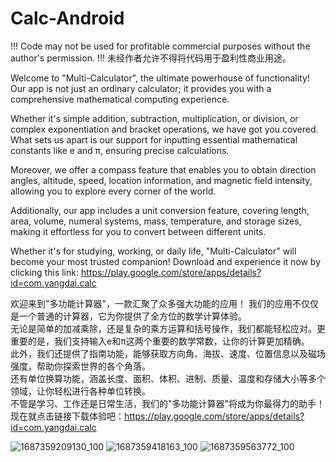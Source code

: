 # Calc-Android
!!! Code may not be used for profitable commercial purposes without the author's permission.
!!! 未经作者允许不得将代码用于盈利性商业用途。

Welcome to "Multi-Calculator", the ultimate powerhouse of functionality! 
Our app is not just an ordinary calculator; it provides you with a comprehensive mathematical computing experience.  

Whether it's simple addition, subtraction, multiplication, or division, or complex exponentiation and bracket operations, we have got you covered. What sets us apart is our support for inputting essential mathematical constants like e and π, ensuring precise calculations.  

Moreover, we offer a compass feature that enables you to obtain direction angles, altitude, speed, location information, and magnetic field intensity, allowing you to explore every corner of the world.  

Additionally, our app includes a unit conversion feature, covering length, area, volume, numeral systems, mass, temperature, and storage sizes, making it effortless for you to convert between different units.  

Whether it's for studying, working, or daily life, "Multi-Calculator" will become your most trusted companion! Download and experience it now by clicking this link: https://play.google.com/store/apps/details?id=com.yangdai.calc

欢迎来到"多功能计算器"，一款汇聚了众多强大功能的应用！
我们的应用不仅仅是一个普通的计算器，它为你提供了全方位的数学计算体验。  
无论是简单的加减乘除，还是复杂的乘方运算和括号操作，我们都能轻松应对。更重要的是，我们支持输入e和π这两个重要的数学常数，让你的计算更加精确。  
此外，我们还提供了指南功能，能够获取方向角、海拔、速度、位置信息以及磁场强度，帮助你探索世界的各个角落。  
还有单位换算功能，涵盖长度、面积、体积、进制、质量、温度和存储大小等多个领域，让你轻松进行各种单位转换。  
不管是学习、工作还是日常生活，我们的"多功能计算器"将成为你最得力的助手！现在就点击链接下载体验吧：https://play.google.com/store/apps/details?id=com.yangdai.calc

![1687359209130_100](https://github.com/YangDai-Github/Multi-Calculator-Android/assets/107718193/a6f9bc85-732f-417d-8085-1973c9a93295)
![1687359418163_100](https://github.com/YangDai-Github/Multi-Calculator-Android/assets/107718193/92681c9e-9236-4cd0-baa5-2c5d7776a65a)
![1687359563772_100](https://github.com/YangDai-Github/Multi-Calculator-Android/assets/107718193/cc784b7d-6057-4f8a-bef5-7989e8fd9b1d)

